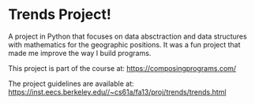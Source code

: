 # Trends Project!
A project in Python that focuses on data absctraction and data structures with mathematics for the geographic positions. It was a fun project that made me improve the way I 
build programs.

This project is part of the course at: https://composingprograms.com/

The project guidelines are available at: https://inst.eecs.berkeley.edu//~cs61a/fa13/proj/trends/trends.html
